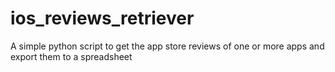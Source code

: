 # ios_reviews_retriever
A simple python script to get the app store reviews of one or more apps and export them to a spreadsheet
